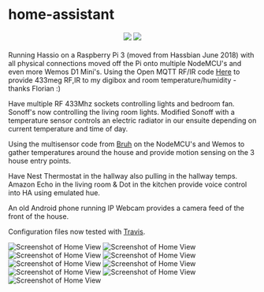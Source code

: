 # home-assistant


  <h4>
  <div align="center">
  <a href="https://travis-ci.org/BertrumUK/Hassio#"><img src="https://travis-ci.org/BertrumUK/Hassio.svg?branch=master"/></a>
  <a href="https://github.com/BertrumUK/Hassio/commits/Master"><img src="https://img.shields.io/github/last-commit/BertrumUK/Hassio.svg?style=plasticr"/></a>
  </h4>
</div>

Running Hassio on a Raspberry Pi 3 (moved from Hassbian June 2018) with all physical connections moved off the Pi onto multiple NodeMCU's and even more Wemos D1 Mini's. Using the Open MQTT RF/IR code [Here](https://github.com/1technophile/OpenMQTTGateway) to provide 433meg RF,IR to my digibox and room temperature/humidity - thanks Florian :)

Have multiple RF 433Mhz sockets controlling lights and bedroom fan. Sonoff's now controlling the living room lights. Modified Sonoff with a temperature sensor controls an electric radiator in our ensuite depending on current temperature and time of day.

Using the multisensor code from [Bruh](https://github.com/bruhautomation/ESP-MQTT-JSON-Multisensor) on the NodeMCU's and Wemos to gather temperatures around the house and provide motion sensing on the 3 house entry points. 

Have Nest Thermostat in the hallway also pulling in the hallway temps. Amazon Echo in the living room & Dot in the kitchen provide voice control into HA using emulated hue.

An old Android phone running IP Webcam provides a camera feed of the front of the house.

Configuration files now tested with [Travis](https://travis-ci.org/BertrumUK/home-assistant).


![Screenshot of Home View](https://github.com/BertrumUK/home-assistant/blob/Master2/Screenshots/main%20page.png)
![Screenshot of Home View](https://github.com/BertrumUK/home-assistant/blob/Master2/Screenshots/travel.png)
![Screenshot of Home View](https://github.com/BertrumUK/home-assistant/blob/Master2/Screenshots/weather.png)
![Screenshot of Home View](https://github.com/BertrumUK/home-assistant/blob/Master2/Screenshots/automations.png)
![Screenshot of Home View](https://github.com/BertrumUK/home-assistant/blob/Master2/Screenshots/network.png)
![Screenshot of Home View](https://github.com/BertrumUK/home-assistant/blob/Master2/Screenshots/devices.png)
![Screenshot of Home View](https://github.com/BertrumUK/home-assistant/blob/Master2/Screenshots/fitbit.png)
![Screenshot of Home View](https://github.com/BertrumUK/home-assistant/blob/Master2/Screenshots/media%20devices.png)
![Screenshot of Home View](https://github.com/BertrumUK/home-assistant/blob/Master2/Screenshots/tv%20remote.png)
